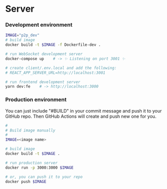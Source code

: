 # Server

### Development environment

```bash
IMAGE="p2p_dev"
# build image
docker build -t $IMAGE -f Dockerfile-dev .

# run WebSocket development server
docker-compose up    # -> ✨ Listening on port 3001 ✨

# create client/.env.local and add the following:
# REACT_APP_SERVER_URL=http://localhost:3001

# run frontend development server
yarn dev:fe    # -> http://localhost:3000
```

### Production environment

You can just include "#BUILD" in your commit message and push it to your GitHub repo. Then GitHub Actions will create and push new one for you.

```bash
#
# Build image manually
#
IMAGE=<image name>

# build image
docker build -t $IMAGE .

# run production server
docker run -p 3000:3000 $IMAGE

# or, you can push it to your repo
docker push $IMAGE
```
